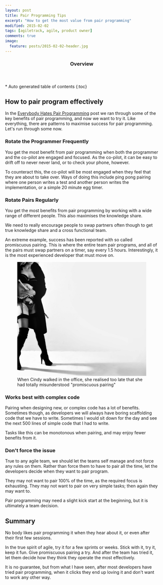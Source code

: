```yaml
---
layout: post
title: Pair Programming Tips
excerpt: "How to get the most value from pair programming"
modified: 2015-02-02
tags: [agiletrack, agile, product owner]
comments: true
image:
  feature: posts/2015-02-02-header.jpg
---
```


<section id="table-of-contents" class="toc">
  <header>
    <h3>Overview</h3>
  </header>
<div id="drawer" markdown="1">
*  Auto generated table of contents
{:toc}
</div>
</section><!-- /#table-of-contents -->

## How to pair program effectively

In the <a href="../pair-programming">Everybody Hates Pair Programming</a> post we ran through some of the key benefits of pair programming, and now we want to try it.  Like everything, there are patterns to maximise success for pair programming.  Let's run through some now.

### Rotate the Programmer Frequently

You get the most benefit from pair programming when both the programmer and the co-pilot are engaged and focused.  As the co-pilot, it can be easy to drift off to never never land, or to check your phone, however.

To counteract this, the co-pilot will be most engaged when they feel that they are about to take over.  Ways of doing this include ping pong pairing where one person writes a test and another person writes the implementation, or a simple 20 minute egg timer.

### Rotate Pairs Regularly

You get the most benefits from pair programming by working with a wide range of different people.  This also maximises the knowledge share.

We need to really encourage people to swap partners often though to get true knowledge share and a cross functional team.

An extreme example, success has been reported with so called promiscuous pairing.  This is where the entire team pair programs, and all of the pairs must swap partners on a timer, say every 1.5 hours.  Interestingly, it is the most experienced developer that must move on.

<figure>
<img src="../images/posts/2015-02-02-promiscuous2.jpg">
<figcaption>When Cindy walked in the office, she realised too late that she had totally misunderstood "promiscuous pairing"</figcaption>
</figure>

### Works best with complex code

Pairing when designing new, or complex code has a lot of benefits.  Sometimes though, as developers we will always have boring scaffolding code that we have to write.  Sometimes I would sit down for the day and see the next 500 lines of simple code that I had to write.

Tasks like this can be monotonous when pairing, and may enjoy fewer benefits from it.

### Don't force the issue

True to any agile team, we should let the teams self manage and not force any rules on them.  Rather than force them to have to pair all the time, let the developers decide when they want to pair program.

They may not want to pair 100% of the time, as the required focus is exhausting.  They may not want to pair on very simple tasks; then again they may want to.

Pair programming may need a slight kick start at the beginning, but it is ultimately a team decision.

## Summary

No body likes pair programming it when they hear about it, or even after their first few sessions.

In the true spirit of agile, try it for a few sprints or weeks.  Stick with it, try it, keep it fun.  Give promiscuous pairing a try.  And after the team has tried it, let them decide how they think they operate the most effectively.

It is no guarantee, but from what I have seen, after most developers have tried pair programming, when it clicks they end up loving it and don't want to work any other way.